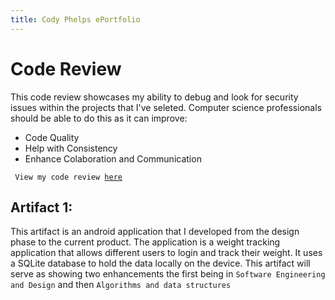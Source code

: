 ```yaml
---
title: Cody Phelps ePortfolio
---
```


# Code Review
This code review showcases my ability to debug and look for security issues within the projects that I've seleted. Computer science professionals should be able to do this as it can improve: 
- Code Quality
- Help with Consistency
- Enhance Colaboration and Communication

<code> View my code review <a href="">here</a></code>

## Artifact 1:
This artifact is an android application that I developed from the design phase to the current product. The application is a weight tracking application that allows different users to login and track their weight. It uses a SQLite database to hold the data locally on the device. This artifact will serve as showing two enhancements the first being in 
```Software Engineering and Design```
and then
```Algorithms and data structures```

